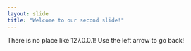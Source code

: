 ```yaml
---
layout: slide
title: "Welcome to our second slide!"
---
```

There is no place like 127.0.0.1!
Use the left arrow to go back!
